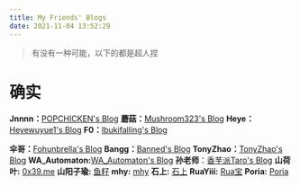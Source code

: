 ```yaml
---
title: My Friends' Blogs
date: 2021-11-04 13:52:29
---
```


> 有没有一种可能，以下的都是超人捏

# 确实

**Jnnnn：**[POPCHICKEN's Blog](https://jnn.icu/)
**蘑菇：**[Mushroom323's Blog](https://mushroom323.github.io/)
**Heye：**[Heyewuyue1's Blog](https://heyewuyue1.github.io/)
**F0：**[Ibukifalling's Blog](https://ibukifalling.github.io/)

**伞哥：**[Fohunbrella's Blog](https://fohunbrella.github.io/)
**Bangg：**[Banned's Blog](https://blog.banned.top/)
**TonyZhao：**[TonyZhao's Blog](https://blog.tonyzhao.xyz/)
**WA_Automaton:**[WA_Automaton's Blog](https://wa-automaton.github.io/)
**孙老师**：[香芋派Taro's Blog](https://taropie0224.github.io/)
**山荷叶:** [0x39.me](https://0xe9.me/)
**山阳子瑜:** [鱼籽](https://sherroe.github.io/) 
**mhy:** [mhy](https://kafudolly.github.io/) 
**石上:** [ 石上](https://lanweifrj.github.io/) 
**RuaYiii:** [Rua宝](https://ruayiii.github.io/) 
**Poria:** [Poria](https://poriahcorvus.github.io/) 
